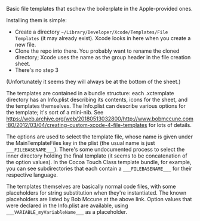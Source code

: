 Basic file templates that eschew the boilerplate in the Apple-provided ones.

Installing them is simple:

- Create a directory `~/Library/Developer/Xcode/Templates/File Templates` (it may already exist). Xcode looks in here when you create a new file.
- Clone the repo into there. You probably want to rename the cloned directory; Xcode uses the name as the group header in the file creation sheet.
- There's no step 3

(Unfortunately it seems they will always be at the bottom of the sheet.)

The templates are contained in a bundle structure: each .xctemplate directory has an Info.plist describing its contents, icons for the sheet, and the templates themselves. The Info.plist can describe various options for the template; it's sort of a mini-nib. See https://web.archive.org/web/20180513032800/http://www.bobmccune.com:80/2012/03/04/creating-custom-xcode-4-file-templates for lots of details.

The options are used to select the template file, whose name is given under the MainTemplateFiles key in the plist (the usual name is just `___FILEBASENAME___`). There's some undocumented process to select the inner directory holding the final template (it seems to be concatenation of the option values). In the Cocoa Touch Class template bundle, for example, you can see subdirectories that each contain a `___FILEBASENAME___` for their respective language.

The templates themselves are basically normal code files, with some placeholders for string substitution when they're instantiated. The known placeholders are listed by Bob Mccune at the above link. Option values that were declared in the Info.plist are available, using `___VARIABLE_myVariableName___` as a placeholder.
